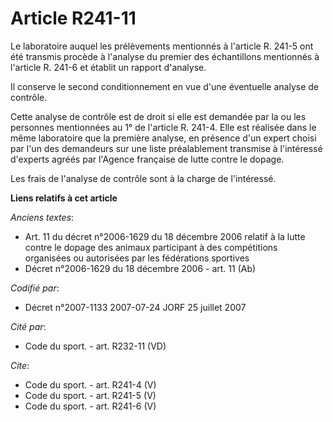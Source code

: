 # Article R241-11

Le laboratoire auquel les prélèvements mentionnés à l'article R. 241-5 ont été transmis procède à l'analyse du premier des
échantillons mentionnés à l'article R. 241-6 et établit un rapport d'analyse.

Il conserve le second conditionnement en vue d'une éventuelle analyse de contrôle.

Cette analyse de contrôle est de droit si elle est demandée par la ou les personnes mentionnées au 1° de l'article R. 241-4.
Elle est réalisée dans le même laboratoire que la première analyse, en présence d'un expert choisi par l'un des demandeurs
sur une liste préalablement transmise à l'intéressé d'experts agréés par l'Agence française de lutte contre le dopage.

Les frais de l'analyse de contrôle sont à la charge de l'intéressé.

**Liens relatifs à cet article**

_Anciens textes_:

  - Art. 11 du décret n°2006-1629 du 18 décembre 2006 relatif à la lutte contre le dopage des animaux participant à des compétitions organisées ou autorisées par les fédérations sportives
  - Décret n°2006-1629 du 18 décembre 2006 - art. 11 (Ab)

_Codifié par_:

  - Décret n°2007-1133 2007-07-24 JORF 25 juillet 2007

_Cité par_:

  - Code du sport. - art. R232-11 (VD)

_Cite_:

  - Code du sport. - art. R241-4 (V)
  - Code du sport. - art. R241-5 (V)
  - Code du sport. - art. R241-6 (V)
